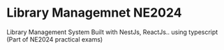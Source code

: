 # Library Managemnet NE2024
Library Management System
Built with
NestJs, ReactJs.. using typescript (Part of NE2024 practical exams)

